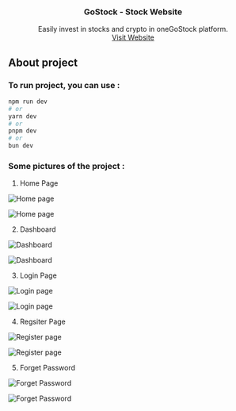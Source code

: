 <div align="center">
  <h3 align="center">GoStock - Stock Website</h3>

  <p align="center">
    Easily invest in stocks and crypto in oneGoStock platform.
    <br />
    <a href="https://gostock.netlify.app">Visit Website</a>
  </p>
</div>


## About project

### To run project, you can use :

```bash
npm run dev
# or
yarn dev
# or
pnpm dev
# or
bun dev
```
### Some pictures of the project :


1. Home Page

![Home page](https://ik.imagekit.io/zkent266/homepage.png)

![Home page](https://ik.imagekit.io/zkent266/homepage-dark.png)

2. Dashboard

![Dashboard](https://ik.imagekit.io/zkent266/dashboard.png)

![Dashboard](https://ik.imagekit.io/zkent266/dashboard-dark.png)

3. Login Page

![Login page](https://ik.imagekit.io/zkent266/login.png)

![Login page](https://ik.imagekit.io/zkent266/login-dark.png)

4. Regsiter Page

![Register page](https://ik.imagekit.io/zkent266/register.png)

![Register page](https://ik.imagekit.io/zkent266/register-dark.png)

5. Forget Password

![Forget Password](https://ik.imagekit.io/zkent266/forgetpassword.png)

![Forget Password](https://ik.imagekit.io/zkent266/forgetpassword-dark.png)
